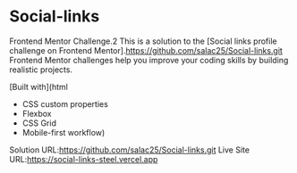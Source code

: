 # Social-links
Frontend Mentor Challenge.2
This is a solution to the [Social links profile challenge on Frontend Mentor].https://github.com/salac25/Social-links.git Frontend Mentor challenges help you improve your coding skills by building realistic projects. 

[Built with](html
- CSS custom properties
- Flexbox
- CSS Grid
- Mobile-first workflow)


Solution URL:https://github.com/salac25/Social-links.git
Live Site URL:https://social-links-steel.vercel.app
